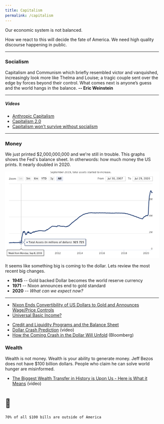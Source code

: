 ```yaml
---
title: Capitalism
permalink: /capitalism
---
```


Our economic system is not balanced.

How we react to this will decide the fate of America. We need high quality discourse happening in public.

---

### Socialism

Capitalism and Communism which briefly resembled victor and vanquished, increasingly look more like Thelma and Louise; a tragic couple sent over the edge by forces beyond their control. What comes next is anyone’s guess and the world hangs in the balance. **-- Eric Weinstein**

---

##### Videos

- [Anthropic Capitalism](https://www.edge.org/response-detail/26756)
- [Capitalism 2.0](https://youtu.be/xzTmBnaiMdE)
- [Capitalism won’t survive without socialism](https://www.vox.com/policy-and-politics/2017/7/25/15998002/eric-weinstein-capitalism-socialism-revolution)

---

### Money

We just printed \$2,000,000,000 and we're still in trouble. This graphs shows the Fed's balance sheet. In otherwords: how much money the US prints. It nearly doubled in 2020.

![Money Printer](/assets/images/money_printed.png)

It seems like something big is coming to the dollar. Lets review the most recent big changes.

- **1945** -- Gold backed Dollar becomes the world reserve currency
- **1971** -- Nixon announces end to gold standard
- **2020** -- _What can we expect now?_

---

- [Nixon Ends Convertibility of US Dollars to Gold and Announces Wage/Price Controls](https://www.federalreservehistory.org/essays/gold_convertibility_ends)
- [Universal Basic Income?](https://www.yang2020.com/blog/the-new-capitalism)
<!-- - Watch [Humans Need Not Apply](https://www.youtube.com/watch?v=7Pq-S557XQU) -->
- [Credit and Liquidity Programs and the Balance Sheet](https://www.federalreserve.gov/monetarypolicy/bst_recenttrends.htm)
- [Dollar Crash Prediction](https://www.youtube.com/watch?v=KYb9EyBd80o) (video)
- [How the Coming Crash in the Dollar Will Unfold](https://www.bloomberg.com/opinion/articles/2020-06-14/dollar-crash-how-will-it-unfold) (Bloomberg)

### Wealth

Wealth is not money. Wealth is your ability to generate money. Jeff Bezos does not have \$100 billion dollars. People who claim he can solve world hunger are misinformed.

<!-- The Youtube channel Economics Explained is fantastic. In this video we learn some stuff. 2/3  inherited business dont make inherited. this is 50% of US businesses A 2015 HSBC median inheritance payout survey found something interesting: Mean payout: 69k. Average 707k -->

<!-- > "Chaos is a ladder" -->

- [The Biggest Wealth Transfer in History is Upon Us - Here is What it Means](https://youtu.be/iNlBizfi-jM) (video)

<!-- - Laugh [r/LateStageCapitalism](https://www.reddit.com/r/LateStageCapitalism) -->
<!--

# Monopoly
Stiffles competition. Google, Amazon, Apple, and Facebook all need to be broken up

- [The Four](/)

## Competition

https://promarket.org/2020/08/07/tech-monopolies-are-the-reason-the-us-now-has-a-tiktok-problem/


break up the big four

Microsoft example

tiktok is an alagory for the competition ahead with china.
america has largely had a monopoly and it caused us to get fat. time to trim down and build some muscle


Areas of strentgh

concern

.. look at Ray's charts here. -->

# 💸

`70% of all $100 bills are outside of America`
